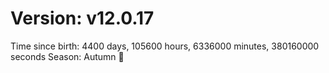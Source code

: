 # Version: v12.0.17
Time since birth: 4400 days, 105600 hours, 6336000 minutes, 380160000 seconds
Season: Autumn 🍁
